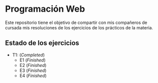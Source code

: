 # Programación Web

Este repositorio tiene el objetivo de compartir con mis compañeros de cursada mis resoluciones de los ejercicios de los prácticos de la materia.

## Estado de los ejercicios

- T1: (_Completed_)
  - E1 (_Finished_)
  - E2 (_Finished_)
  - E3 (_Finished_)
  - E4 (_Finished_)
